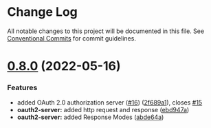 # Change Log

All notable changes to this project will be documented in this file.
See [Conventional Commits](https://conventionalcommits.org) for commit guidelines.

# [0.8.0](https://github.com/guaranijs/guarani/compare/v0.7.0...v0.8.0) (2022-05-16)


### Features

* added OAuth 2.0 authorization server ([#16](https://github.com/guaranijs/guarani/issues/16)) ([2f689a1](https://github.com/guaranijs/guarani/commit/2f689a1831901053b460eccc3f3b54916393e49f)), closes [#15](https://github.com/guaranijs/guarani/issues/15)
* **oauth2-server:** added http request and response ([ebd947a](https://github.com/guaranijs/guarani/commit/ebd947a89fb976244216767dd9c9f10b7353a170))
* **oauth2-server:** added Response Modes ([abde64a](https://github.com/guaranijs/guarani/commit/abde64a2f157624e13f2f4e2fb23a3c70cfc1985))
